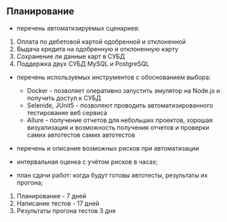 ## Планирование

* перечень автоматизируемых сценариев:
1. Оплата по дебетовой картой одобренной и отклоненной
2. Выдача кредита на одобренную и отклоненную карту
3. Сохранение ли данные карт в СУБД
4. Поддержка двух СУБД MySQL и PostgreSQL
* перечень используемых инструментов с обоснованием выбора:
  
   -   Docker - позволяет оперативно запустить эмулятор на Node.js и получить доступ к СУБД
   -   Selenide, JUnit5 - позволяют проводить автоматизированного тестирование веб сервиса
   -   Allure - получение отчетов для небольших проектов, хорошая визуализация и возможность получения отчетов
  и проверки самих автотестов 
  самих автотестов
* перечень и описание возможных рисков при автоматизации
* интервальная оценка с учётом рисков в часах;
* план сдачи работ: когда будут готовы автотесты, результаты их прогона;
1. Планирование - 7 дней
2. Написание тестов - 17 дней
3. Результаты прогона тестов 3 дня
  


